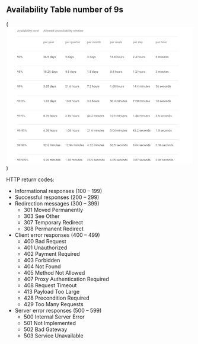 


## Availability Table number of 9s

(![Alt text](images/Availability%20table.png))



HTTP return codes:
* Informational responses (100 – 199)
* Successful responses (200 – 299)
* Redirection messages (300 – 399)
    * 301 Moved Permanently
    * 303 See Other
    * 307 Temporary Redirect
    * 308 Permanent Redirect
* Client error responses (400 – 499)
    * 400 Bad Request
    * 401 Unauthorized
    * 402 Payment Required
    * 403 Forbidden
    * 404 Not Found
    * 405 Method Not Allowed
    * 407 Proxy Authentication Required
    * 408 Request Timeout
    * 413 Payload Too Large
    * 428 Precondition Required
    * 429 Too Many Requests
* Server error responses (500 – 599)
    * 500 Internal Server Error
    * 501 Not Implemented
    * 502 Bad Gateway
    * 503 Service Unavailable